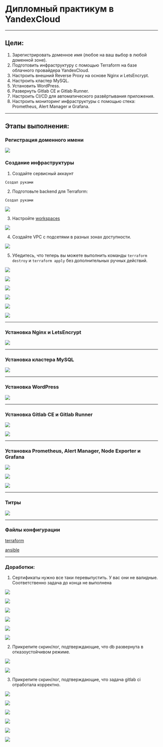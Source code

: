 # Дипломный практикум в YandexCloud

---
## Цели:

1. Зарегистрировать доменное имя (любое на ваш выбор в любой доменной зоне).
2. Подготовить инфраструктуру с помощью Terraform на базе облачного провайдера YandexCloud.
3. Настроить внешний Reverse Proxy на основе Nginx и LetsEncrypt.
4. Настроить кластер MySQL.
5. Установить WordPress.
6. Развернуть Gitlab CE и Gitlab Runner.
7. Настроить CI/CD для автоматического развёртывания приложения.
8. Настроить мониторинг инфраструктуры с помощью стека: Prometheus, Alert Manager и Grafana.

---
## Этапы выполнения:

### Регистрация доменного имени

![](img/01.png)

### Создание инфраструктуры

1. Создайте сервисный аккаунт

```
Создал руками
```

2. Подготовьте backend для Terraform:

```
Создал руками
```

![](img/s3.png)

3. Настройте [workspaces](https://www.terraform.io/docs/language/state/workspaces.html)

![](img/workspace.png)

4. Создайте VPC с подсетями в разных зонах доступности.

![](img/networks.png)

5. Убедитесь, что теперь вы можете выполнить команды `terraform destroy` и `terraform apply` без дополнительных ручных действий.

![](img/terr_apply.png)

![](img/terr_destroy.png)

![](img/full_view.png)

![](img/vm_created.png)

![](img/a_records.png)

![](img/upstream.png)

---
### Установка Nginx и LetsEncrypt

![](img/stage_cert.png)

---
### Установка кластера MySQL

![](img/databases.png)

---
### Установка WordPress

![](img/epogodin.png)

---
### Установка Gitlab CE и Gitlab Runner

![](img/gitlab.png)

![](img/runner.png)

---
### Установка Prometheus, Alert Manager, Node Exporter и Grafana

![](img/prometheus.png)

![](img/alertmanager.png)

![](img/grafana.png)

---
### Титры

![](img/output.png)

---
### Файлы конфигурации

[terraform](https://github.com/pogodin2004/netologyHomeWorks/tree/master/00.diplom/terraform)

[ansible](https://github.com/pogodin2004/netologyHomeWorks/tree/master/00.diplom/ansible)

---
### Доработки:
1. Сертификаты нужно все таки перевыпустить. У вас они не валидные. Соответственно задача до конца не выполнена

![](prod_cert.png)

![](img/prod_wordpress.png)

![](img/prod_gitlab.png)

![](img/prod_grafana.png)

![](img/prod_prometheus.png)

![](img/prod_alertmanager.png)

2. Прикрепите скрин/лог, подтверждающие, что db развернута в отказоустойчивом режиме.

![](img/db01.png)

![](img/db02.png)

3. Прикрепите скрин/лог, подтверждающие, что задача gitlab ci отработала корректно.

![](img/1.gitlab_result.png)

![](img/2.gitlab_repo.png)

![](img/3.gilab_log.png)

![](img/4.gitlab_pipeline.png)

![](img/5.gitlab_site.png)

![](img/6.gitlab_app_host.png)

